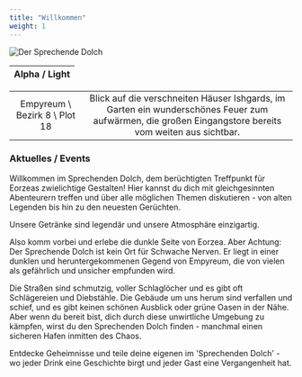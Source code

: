 ```yaml
---
title: "Willkommen"
weight: 1
---
```


![Der Sprechende Dolch](logo.png)

|Alpha / Light|
|:---:|

| | |
|:----:|:---:|
|Empyreum \\ Bezirk 8 \\ Plot 18| Blick auf die verschneiten Häuser Ishgards, im Garten ein wunderschönes Feuer zum aufwärmen, die großen Eingangstore bereits vom weiten aus sichtbar. |

### Aktuelles / Events

Willkommen im Sprechenden Dolch, dem berüchtigten Treffpunkt für Eorzeas zwielichtige Gestalten! Hier kannst du dich mit gleichgesinnten Abenteurern treffen und über alle möglichen Themen diskutieren - von alten Legenden bis hin zu den neuesten Gerüchten. 

Unsere Getränke sind legendär und unsere Atmosphäre einzigartig. 

Also komm vorbei und erlebe die dunkle Seite von Eorzea. Aber Achtung: Der Sprechende Dolch ist kein Ort für Schwache Nerven. Er liegt in einer dunklen und heruntergekommenen Gegend von Empyreum, die von vielen als gefährlich und unsicher empfunden wird. 

Die Straßen sind schmutzig, voller Schlaglöcher und es gibt oft Schlägereien und Diebstähle. Die Gebäude um uns herum sind verfallen und schief, und es gibt keinen schönen Ausblick oder grüne Oasen in der Nähe. Aber wenn du bereit bist, dich durch diese unwirtliche Umgebung zu kämpfen, wirst du den Sprechenden Dolch finden - manchmal einen sicheren Hafen inmitten des Chaos.

Entdecke Geheimnisse und teile deine eigenen im 'Sprechenden Dolch' - wo jeder Drink eine Geschichte birgt und jeder Gast eine Vergangenheit hat.
